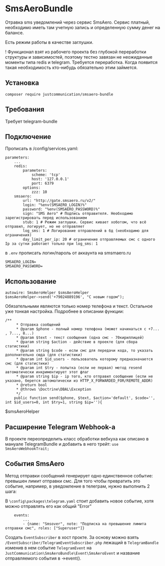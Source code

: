 # SmsAeroBundle
Отравка sms уведомлений через сервис SmsAero. Сервис платный, необходимо иметь там учетную запись и определенную сумму денег на балансе.

Есть режим работы в качестве заглушки.

! Функционал взят из рабочего проекта без глубокой переработки структуры и зависимостей, поэтому тестно завязан не неожиданные моменты типа redis и telegram.
Требуется переработка. Когда появится такая необходимость кто-нибудь обязательно этим займется.

## Установка 
`composer require justcommunication/smsaero-bundle`

## Требования
Требует telegram-bundle

## Подключение
Прописать в /config/services.yaml:
```
parameters:
    ...    
    redis:
        parameters:
            scheme: 'tcp'
            host: '127.0.0.1'
            port: 6379
        options:
            zzz: 10
    smsaero:
        url: "http://gate.smsaero.ru/v2/"
        login: "%env(SMSAERO_LOGIN)%"
        password: "%env(SMSAERO_PASSWORD)%"
        sign: "SMS Aero" # Подпись отправителя. Необходимо зарегистрировать перед использованием
        stub: 1 # Режим заглушки. Сервис кивает хоботом, что всё отправил, логирует, но не отправляет
        log_sms: 1 # Логирование отправлений в бд (необходимо для ограничения)
        day_limit_per_ip: 20 # ограничение отправляемых смс с одного Ip за сутки работает только при log_sms: 1
```
в `.env` прописать логин/пароль от аккаунта на smsmaero.ru
```
SMSAERO_LOGIN=
SMSAERO_PASSWORD=
```

## Использование
```
autowire: SmsAeroHelper $smsAeroHelper
$smsAeroHelper->send('+79024889196', "С новым годом");
```
Обязательными являются только номер телефона и текст. Остальное уже тонкая настройка. Подробнее в описании функции:
```
/**
     * Отправка сообщений
     * @param $phone - полный номер телефона (может начинаться с +7... , 7..., 8...)
     * @param $text - текст сообщения (одна смс - 70кириллицей)
     * @param string $action - действие в проекте (для сбора статистики)
     * @param string $code - если смс для передачи кода, то указать дополнительно сюда (для статистики)
     * @param int $id_users - пользователь которому предназначается смс (для статистики)
     * @param int $try - попытка (если не первая) метод resend автоматически инкриментирует этот флаг
     * @param string $ip - ip того, кто отправил сообщение (если не указано, берется автоматически из HTTP_X_FORWARDED_FOR/REMOTE_ADDR)
     * @return bool
     * @throws \Doctrine\DBAL\Exception
     */
    public function send($phone, $text, $action='default', $code='', int $id_users=0, int $try=1, string $ip=''){
```
$smsAeroHelper
## Расширение Telegram Webhook-а
В проекте переопределить класс обработки вебкуха как описано в мануале TelegramBundle и добавить в него трейт:
```use SmsAeroWebhookTrait;```

## События SmsAero
Метод отправки сообщений генерирует одно единственное событие: превышен лимит отправки смс. Для того чтобы превратить это событие, например, в уведомление в телеграм, нужно выполнить 2 шага:

В `\config\packages\telegram.yaml` стоит добавить новое событие, хотя можно отправлять его как общий "Error"
```
    events:
        ...
        - {name: "Smsover", note: "Подписка на превышение лимита отправки смс", roles: ["Superuser"]}
```

Создать `EventSubscriber` в хост прокте. За основу можно взять `/EventSubscriber/TelegramEventSubscriber.php` лежащий в `TelegramBandle` изменив в нем событие `TelegramEvent` на `JustCommunication\SmsAeroBundle\Event\SmsAeroEvent` и название отправляемого события в ->event(). 
